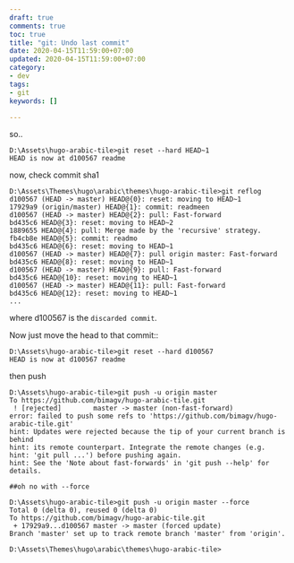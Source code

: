 ```yaml
---
draft: true
comments: true
toc: true
title: "git: Undo last commit"
date: 2020-04-15T11:59:00+07:00
updated: 2020-04-15T11:59:00+07:00
category:
- dev
tags:
- git
keywords: []

---
```

so..

    D:\Assets\hugo-arabic-tile>git reset --hard HEAD~1
    HEAD is now at d100567 readme

now, check commit sha1

    D:\Assets\Themes\hugo\arabic\themes\hugo-arabic-tile>git reflog
    d100567 (HEAD -> master) HEAD@{0}: reset: moving to HEAD~1
    17929a9 (origin/master) HEAD@{1}: commit: readmeen
    d100567 (HEAD -> master) HEAD@{2}: pull: Fast-forward
    bd435c6 HEAD@{3}: reset: moving to HEAD~2
    1889655 HEAD@{4}: pull: Merge made by the 'recursive' strategy.
    fb4cb8e HEAD@{5}: commit: readmo
    bd435c6 HEAD@{6}: reset: moving to HEAD~1
    d100567 (HEAD -> master) HEAD@{7}: pull origin master: Fast-forward
    bd435c6 HEAD@{8}: reset: moving to HEAD~1
    d100567 (HEAD -> master) HEAD@{9}: pull: Fast-forward
    bd435c6 HEAD@{10}: reset: moving to HEAD~1
    d100567 (HEAD -> master) HEAD@{11}: pull: Fast-forward
    bd435c6 HEAD@{12}: reset: moving to HEAD~1
    ...

where d100567 is the `discarded commit`.

Now just move the head to that commit::

    D:\Assets\hugo-arabic-tile>git reset --hard d100567
    HEAD is now at d100567 readme

then push

    D:\Assets\hugo-arabic-tile>git push -u origin master
    To https://github.com/bimagv/hugo-arabic-tile.git
     ! [rejected]        master -> master (non-fast-forward)
    error: failed to push some refs to 'https://github.com/bimagv/hugo-arabic-tile.git'
    hint: Updates were rejected because the tip of your current branch is behind
    hint: its remote counterpart. Integrate the remote changes (e.g.
    hint: 'git pull ...') before pushing again.
    hint: See the 'Note about fast-forwards' in 'git push --help' for details.
    
    ##oh no with --force
    
    D:\Assets\hugo-arabic-tile>git push -u origin master --force
    Total 0 (delta 0), reused 0 (delta 0)
    To https://github.com/bimagv/hugo-arabic-tile.git
     + 17929a9...d100567 master -> master (forced update)
    Branch 'master' set up to track remote branch 'master' from 'origin'.
    
    D:\Assets\Themes\hugo\arabic\themes\hugo-arabic-tile>